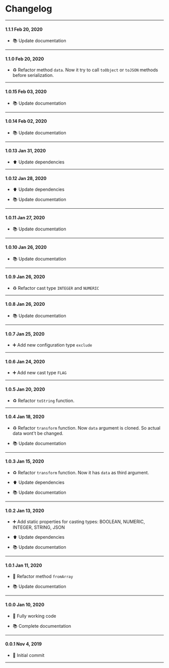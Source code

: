 # Changelog

---

#### 1.1.1 Feb 20, 2020

-   📚 Update documentation

---

#### 1.1.0 Feb 20, 2020

-   ♻️ Refactor method `data`. Now it try to call `toObject` or `toJSON` methods before serialization.

---

#### 1.0.15 Feb 03, 2020

-   📚 Update documentation

---

#### 1.0.14 Feb 02, 2020

-   📚 Update documentation

---

#### 1.0.13 Jan 31, 2020

-   ⬆️ Update dependencies

---

#### 1.0.12 Jan 28, 2020

-   ⬆️ Update dependencies

-   📚 Update documentation

---

#### 1.0.11 Jan 27, 2020

-   📚 Update documentation

---

#### 1.0.10 Jan 26, 2020

-   📚 Update documentation

---

#### 1.0.9 Jan 26, 2020

-   ♻️ Refactor cast type `INTEGER` and `NUMERIC`

---

#### 1.0.8 Jan 26, 2020

-   📚 Update documentation

---

#### 1.0.7 Jan 25, 2020

-   ➕ Add new configuration type `exclude`

---

#### 1.0.6 Jan 24, 2020

-   ➕ Add new cast type `FLAG`

---

#### 1.0.5 Jan 20, 2020

-   ♻️ Refactor `toString` function.

---

#### 1.0.4 Jan 18, 2020

-   ♻️ Refactor `transform` function. Now `data` argument is cloned. So actual data wont't be changed.

-   📚 Update documentation

---

#### 1.0.3 Jan 15, 2020

-   ♻️ Refactor `transform` function. Now it has `data` as third argument.

-   ⬆️ Update dependencies

-   📚 Update documentation

---

#### 1.0.2 Jan 13, 2020

-   ➕ Add static properties for casting types: BOOLEAN, NUMERIC, INTEGER, STRING, JSON

-   ⬆️ Update dependencies

-   📚 Update documentation

---

#### 1.0.1 Jan 11, 2020

-   🔨 Refactor method `fromArray`

-   📚 Update documentation

---

#### 1.0.0 Jan 10, 2020

-   🎉 Fully working code

-   📚 Complete documentation

---

#### 0.0.1 Nov 4, 2019

-   🎉 Initial commit

---
